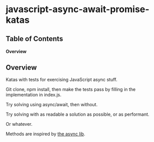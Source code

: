 # javascript-async-await-promise-katas

## Table of Contents

#### Overview

## Overview

Katas with tests for exercising JavaScript async stuff.

Git clone, npm install, then make the tests pass by filling in the implementation in index.js.

Try solving using async/await, then without.

Try solving with as readable a solution as possible, or as performant.

Or whatever.

Methods are inspired by [the async lib](https://caolan.github.io/async/docs.html).
